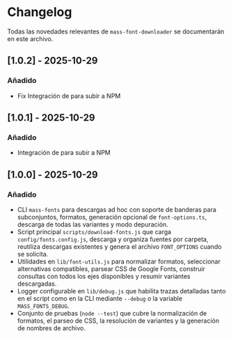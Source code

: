 # Changelog

Todas las novedades relevantes de `mass-font-downloader` se documentarán en este archivo.

## [1.0.2] - 2025-10-29
### Añadido
- Fix Integración de para subir a NPM

## [1.0.1] - 2025-10-29
### Añadido
- Integración de para subir a NPM

## [1.0.0] - 2025-10-29
### Añadido
- CLI `mass-fonts` para descargas ad hoc con soporte de banderas para subconjuntos, formatos, generación opcional de `font-options.ts`, descarga de todas las variantes y modo depuración. 
- Script principal `scripts/download-fonts.js` que carga `config/fonts.config.js`, descarga y organiza fuentes por carpeta, reutiliza descargas existentes y genera el archivo `FONT_OPTIONS` cuando se solicita.
- Utilidades en `lib/font-utils.js` para normalizar formatos, seleccionar alternativas compatibles, parsear CSS de Google Fonts, construir consultas con todos los ejes disponibles y resumir variantes descargadas.
- Logger configurable en `lib/debug.js` que habilita trazas detalladas tanto en el script como en la CLI mediante `--debug` o la variable `MASS_FONTS_DEBUG`.
- Conjunto de pruebas (`node --test`) que cubre la normalización de formatos, el parseo de CSS, la resolución de variantes y la generación de nombres de archivo.
